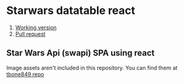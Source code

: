# Starwars datatable react

1. [Working version](https://samvimes01.github.io/sw-table-react/)
2. [Pull request](https://github.com/samvimes01/sw-table-react//pull/1/files)

## Star Wars Api (swapi) SPA using react

Image assets aren't included in this repository. You can find them at [tbone849 repo](https://github.com/tbone849/star-wars-guide/tree/master/build/assets/img)
